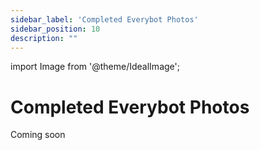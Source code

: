```yaml
---
sidebar_label: 'Completed Everybot Photos'
sidebar_position: 10
description: ""
---
```


import Image from '@theme/IdealImage';


# Completed Everybot Photos

Coming soon